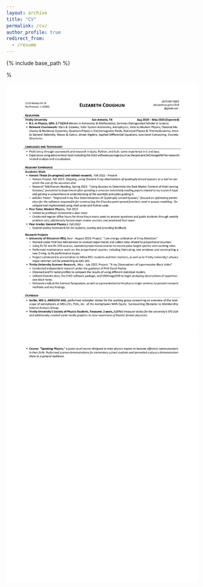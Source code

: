 ```yaml
---
layout: archive
title: "CV"
permalink: /cv/
author_profile: true
redirect_from:
  - /resume
---
```


{% include base_path %}

% <object data="../files/Coughlin-Elizabeth-Updated-Resume.pdf" width="1000" height="1000" type='application/pdf'></object>

![Coughlin-Elizabeth-Updated-Resume-1](../images/Coughlin-Elizabeth-Updated-Resume-1.jpg)
![Coughlin-Elizabeth-Updated-Resume-2](../images/Coughlin-Elizabeth-Updated-Resume-2.jpg)
